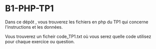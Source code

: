 # B1-PHP-TP1

Dans ce dépôt , vous trouverez les fichiers en php du TP1 qui concerne l'instructions et les données.

Vous trouverez un ficheir code_TP1.txt où vous serez quelle code utilisez pour chaque exercice ou question.

